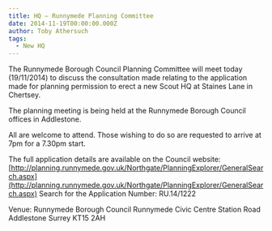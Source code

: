 ```yaml
---
title: HQ – Runnymede Planning Committee
date: 2014-11-19T00:00:00.000Z
author: Toby Athersuch
tags:
  - New HQ
---
```


The Runnymede Borough Council Planning Committee will meet today (19/11/2014) to discuss the consultation made relating to the application made for planning permission to erect a new Scout HQ at Staines Lane in Chertsey.

The planning meeting is being held at the Runnymede Borough Council offices in Addlestone.

All are welcome to attend. Those wishing to do so are requested to arrive at 7pm for a 7.30pm start.

The full application details are available on the Council website:
[http://planning.runnymede.gov.uk/Northgate/PlanningExplorer/GeneralSearch.aspx](http://planning.runnymede.gov.uk/Northgate/PlanningExplorer/GeneralSearch.aspx)
Search for the Application Number: RU.14/1222

Venue:
Runnymede Borough Council
Runnymede Civic Centre
Station Road
Addlestone
Surrey
KT15 2AH